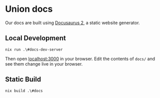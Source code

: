 # Union docs

Our docs are built using [Docusaurus 2](https://docusaurus.io/), a static website generator.

## Local Development

```
nix run .\#docs-dev-server
```

Then open [localhost:3000](http://localhost:3000) in your browser. Edit the contents of `docs/` and see them change live in your browser.

## Static Build

```
nix build .\#docs
```
